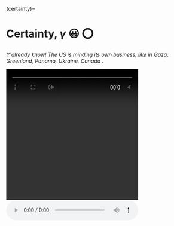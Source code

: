 (certainty)=
# Certainty, *γ* 😃 ⭕️

*Y'already know! The US is minding its own business, like in Gaza, Greenland, Panama, Ukraine, Canada .*     


<video controls width="70%" height="350px;" style="transform: rotate(180deg);">
    <source src="media/demo.MP4" type="video/mp4">
    Your browser does not support the video tag.
</video>




<div>
    <audio controls style="width: 70%;">
      <source src="media/demo.mp3" type="audio/mp3">
      Your browser does not support the audio element.
    </audio>
</div>

```{bibliography}
```

